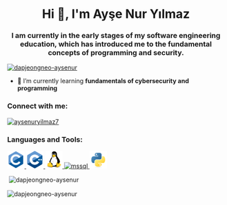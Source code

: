 <h1 align="center">Hi 👋, I'm Ayşe Nur Yılmaz</h1>
<h3 align="center">I am currently in the early stages of my software engineering education, which has introduced me to the fundamental concepts of programming and security.</h3>

<p align="left"> <a href="https://github.com/ryo-ma/github-profile-trophy"><img src="https://github-profile-trophy.vercel.app/?username=dapjeongneo-aysenur" alt="dapjeongneo-aysenur" /></a> </p>

- 🌱 I’m currently learning **fundamentals of cybersecurity and programming**

<h3 align="left">Connect with me:</h3>
<p align="left">
<a href="https://linkedin.com/in/aysenuryilmaz7" target="blank"><img align="center" src="https://raw.githubusercontent.com/rahuldkjain/github-profile-readme-generator/master/src/images/icons/Social/linked-in-alt.svg" alt="aysenuryilmaz7" height="30" width="40" /></a>
</p>

<h3 align="left">Languages and Tools:</h3>
<p align="left"> <a href="https://www.cprogramming.com/" target="_blank" rel="noreferrer"> <img src="https://raw.githubusercontent.com/devicons/devicon/master/icons/c/c-original.svg" alt="c" width="40" height="40"/> </a> <a href="https://www.w3schools.com/cpp/" target="_blank" rel="noreferrer"> <img src="https://raw.githubusercontent.com/devicons/devicon/master/icons/cplusplus/cplusplus-original.svg" alt="cplusplus" width="40" height="40"/> </a> <a href="https://www.linux.org/" target="_blank" rel="noreferrer"> <img src="https://raw.githubusercontent.com/devicons/devicon/master/icons/linux/linux-original.svg" alt="linux" width="40" height="40"/> </a> <a href="https://www.microsoft.com/en-us/sql-server" target="_blank" rel="noreferrer"> <img src="https://www.svgrepo.com/show/303229/microsoft-sql-server-logo.svg" alt="mssql" width="40" height="40"/> </a> <a href="https://www.python.org" target="_blank" rel="noreferrer"> <img src="https://raw.githubusercontent.com/devicons/devicon/master/icons/python/python-original.svg" alt="python" width="40" height="40"/> </a> </p>

<p>&nbsp;<img align="center" src="https://github-readme-stats.vercel.app/api?username=dapjeongneo-aysenur&show_icons=true&locale=en" alt="dapjeongneo-aysenur" /></p>

<p><img align="center" src="https://github-readme-streak-stats.herokuapp.com/?user=dapjeongneo-aysenur&" alt="dapjeongneo-aysenur" /></p>
